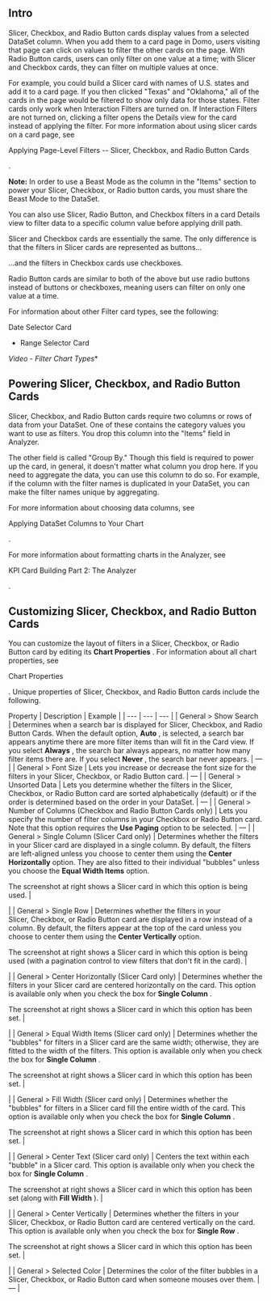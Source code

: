 

Intro
-------

Slicer, Checkbox, and Radio Button cards display values from a selected DataSet column. When you add them to a card page in Domo, users visiting that page can click on values to filter the other cards on the page. With Radio Button cards, users can only filter on one value at a time; with Slicer and Checkbox cards, they can filter on multiple values at once.


 For example, you could build a Slicer card with names of U.S. states and add it to a card page. If you then clicked "Texas" and "Oklahoma," all of the cards in the page would be filtered to show only data for those states. Filter cards only work when Interaction Filters are turned on. If Interaction Filters are not turned on, clicking a filter opens the Details view for the card instead of applying the filter. For more information about using slicer cards on a card page, see

Applying Page-Level Filters -- Slicer, Checkbox, and Radio Button Cards

.


**Note:**
 In order to use a Beast Mode as the column in the "Items" section to power your Slicer, Checkbox, or Radio button cards, you must share the Beast Mode to the DataSet.

You can also use Slicer, Radio Button, and Checkbox filters in a card Details view to filter data to a specific column value before applying drill path.


 Slicer and Checkbox cards are essentially the same. The only difference is that the filters in Slicer cards are represented as buttons...

...and the filters in Checkbox cards use checkboxes.

Radio Button cards are similar to both of the above but use radio buttons instead of buttons or checkboxes, meaning users can filter on only one value at a time.


 For information about other Filter card types, see the following:

 Date Selector Card
* Range Selector Card

*Video - Filter Chart Types**

Powering Slicer, Checkbox, and Radio Button Cards
---------------------------------------------------

Slicer, Checkbox, and Radio Button cards require two columns or rows of data from your DataSet. One of these contains the category values you want to use as filters. You drop this column into the "Items" field in Analyzer.

The other field is called "Group By." Though this field is required to power up the card, in general, it doesn't matter what column you drop here. If you need to aggregate the data, you can use this column to do so. For example, if the column with the filter names is duplicated in your DataSet, you can make the filter names unique by aggregating.


 For more information about choosing data columns, see

Applying DataSet Columns to Your Chart

.


 For more information about formatting charts in the Analyzer, see

KPI Card Building Part 2: The Analyzer

.


 Customizing Slicer, Checkbox, and Radio Button Cards
------------------------------------------------------

You can customize the layout of filters in a Slicer, Checkbox, or Radio Button card by editing its
 **Chart Properties**
 . For information about all chart properties, see

Chart Properties

. Unique properties of Slicer, Checkbox, and Radio Button cards include the following.


 Property
  |
 Description
  |
 Example
  |
| --- | --- | --- |
|
 General > Show Search
  |
 Determines when a search bar is displayed for Slicer, Checkbox, and Radio Button Cards. When the default option,
 ****Auto****
 , is selected, a search bar appears anytime there are more filter items than will fit in the Card view. If you select
 ****Always****
 , the search bar always appears, no matter how many filter items there are. If you select
 ****Never****
 , the search bar never appears.
  |
 —
  |
|
 General > Font Size
  |
 Lets you increase or decrease the font size for the filters in your Slicer, Checkbox, or Radio Button card.
  |
 —
  |
|
 General > Unsorted Data
  |
 Lets you determine whether the filters in the Slicer, Checkbox, or Radio Button card are sorted alphabetically (default) or if the order is determined based on the order in your DataSet.
  |
 —
  |
|
 General > Number of Columns (Checkbox and Radio Button Cards only)
  |
 Lets you specify the number of filter columns in your Checkbox or Radio Button card. Note that this option requires the
 **Use Paging**
 option to be selected.
  |
 —
  |
|
 General > Single Column (Slicer Card only)
  |
 Determines whether the filters in your Slicer card are displayed in a single column. By default, the filters are left-aligned unless you choose to center them using the
 **Center Horizontally**
 option. They are also fitted to their individual "bubbles" unless you choose the
 **Equal Width Items**
 option.


 The screenshot at right shows a Slicer card in which this option is being used.
  |

|
|
 General > Single Row
  |
 Determines whether the filters in your Slicer, Checkbox, or Radio Button card are displayed in a row instead of a column. By default, the filters appear at the top of the card unless you choose to center them using the
 **Center Vertically**
 option.


 The screenshot at right shows a Slicer card in which this option is being used (with a pagination control to view filters that don't fit in the card).
  |

|
|
 General > Center Horizontally (Slicer Card only)
  |
 Determines whether the filters in your Slicer card are centered horizontally on the card. This option is available only when you check the box for
 **Single Column**
 .


 The screenshot at right shows a Slicer card in which this option has been set.
  |

|
|
 General > Equal Width Items (Slicer card only)
  |
 Determines whether the "bubbles" for filters in a Slicer card are the same width; otherwise, they are fitted to the width of the filters. This option is available only when you check the box for
 **Single Column**
 .


 The screenshot at right shows a Slicer card in which this option has been set.
  |

|
|
 General > Fill Width (Slicer card only)
  |
 Determines whether the "bubbles" for filters in a Slicer card fill the entire width of the card. This option is available only when you check the box for
 **Single Column**
 .


 The screenshot at right shows a Slicer card in which this option has been set.
  |

|
|
 General > Center Text (Slicer card only)
  |
 Centers the text within each "bubble" in a Slicer card. This option is available only when you check the box for
 **Single Column**
 .


 The screenshot at right shows a Slicer card in which this option has been set (along with
 **Fill Width**
 ).
  |

|
|
 General > Center Vertically
  |
 Determines whether the filters in your Slicer, Checkbox, or Radio Button card are centered vertically on the card. This option is available only when you check the box for
 **Single Row**
 .


 The screenshot at right shows a Slicer card in which this option has been set.
  |

|
|
 General > Selected Color
  |
 Determines the color of the filter bubbles in a Slicer, Checkbox, or Radio Button card when someone mouses over them.
  |
 —
  |


